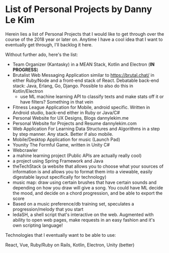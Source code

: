 # List of Personal Projects by Danny Le Kim

Herein lies a list of Personal Projects that I would like to get through over the course of the 2018 year or later on. Anytime I have a cool idea that I want to eventually get through, I'll backlog it here. 

Without further ado, here's the list: 

- Team Organizer (Kantasky) in a MEAN Stack, Kotlin and Electron (**IN PROGRESS**) 
- Brutalist Web Messaging Application similar to https://brutal.chat/ in either Ruby/Node and a front-end stack of React. Debatable back-end stack: Java, Erlang, Go, Django. Possible to also do this in Kotlin/Electron  
  - use ML machine learning API to classify texts and make stats off it or have filters? Something in that vein 
- Fitness League Application for Mobile, android specific. Written in Android studio, back-end either in Ruby or Java/C# 
- Personal Website for UX Designs, Blogs dannylekim.me
- Personal Website for Projects and Resume dannylekim.com
- Web Application For Learning Data Structures and Algorithms in a step by step manner. Any stack. Better if also mobile. 
- Mobile/Desktop Application for music (Launch Pad) 
- Younity The Formful Game, written in Unity C# 
- Webcrawler 
- a mahine learning project (Public APIs are actually really cool) 
- a project using Spring Framework and Java
- theTechStack (a website that allows you to choose what your sources of information is and allows you to format them into a viewable, easily digestable layout specifically for technology) 
- music map: draw using certain brushes that have certain sounds and depending on how you draw will give a song. 
You could have ML decide the mood, and decide on a chord progression, and be able to export the score
- Based on a music preference/db training set, speculates a progression/melody that you start 
- ledaSH, a shell script that's interactive on the web. Augmented with ability to open web pages, make requests in an easy fashion and it's own scripting language! 

Technologies that I eventually want to be able to use: 

React, Vue, Ruby/Ruby on Rails, Kotlin, Electron, Unity (better)

